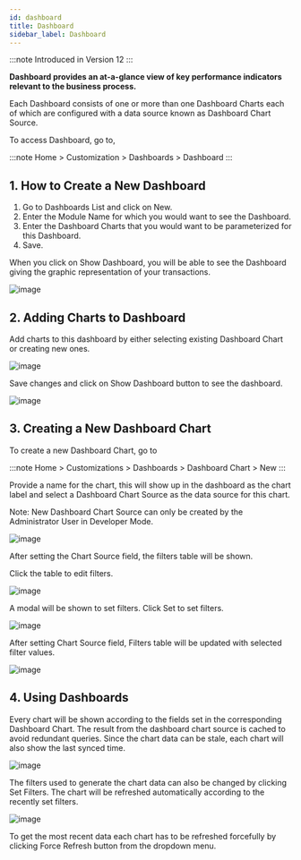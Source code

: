 ```yaml
---
id: dashboard
title: Dashboard
sidebar_label: Dashboard
---
```


:::note
Introduced in Version 12
:::

**Dashboard provides an at-a-glance view of key performance indicators relevant to the business process.**

Each Dashboard consists of one or more than one Dashboard Charts each of which are configured with a data source known as Dashboard Chart Source.

To access Dashboard, go to,

:::note
Home > Customization > Dashboards > Dashboard
:::

## 1. How to Create a New Dashboard

1. Go to Dashboards List and click on New.
1. Enter the Module Name for which you would want to see the Dashboard.
1. Enter the Dashboard Charts that you would want to be parameterized for this Dashboard.
1. Save.

When you click on Show Dashboard, you will be able to see the Dashboard giving the graphic representation of your transactions.

![image](images/image.jpg)

## 2. Adding Charts to Dashboard

Add charts to this dashboard by either selecting existing Dashboard Chart or creating new ones.

![image](images/image.jpg)

Save changes and click on Show Dashboard button to see the dashboard.

![image](images/image.jpg)

## 3. Creating a New Dashboard Chart

To create a new Dashboard Chart, go to

:::note
Home > Customizations > Dashboards > Dashboard Chart > New
:::

Provide a name for the chart, this will show up in the dashboard as the chart label and select a Dashboard Chart Source as the data source for this chart.

Note: New Dashboard Chart Source can only be created by the Administrator User in Developer Mode.

![image](images/image.jpg)

After setting the Chart Source field, the filters table will be shown.

Click the table to edit filters.

![image](images/image.jpg)

A modal will be shown to set filters. Click Set to set filters.

![image](images/image.jpg)

After setting Chart Source field, Filters table will be updated with selected filter values.

![image](images/image.jpg)

## 4. Using Dashboards

Every chart will be shown according to the fields set in the corresponding Dashboard Chart. The result from the dashboard chart source is cached to avoid redundant queries. Since the chart data can be stale, each chart will also show the last synced time.

![image](images/image.jpg)

The filters used to generate the chart data can also be changed by clicking Set Filters. The chart will be refreshed automatically according to the recently set filters.

![image](images/image.jpg)

To get the most recent data each chart has to be refreshed forcefully by clicking Force Refresh button from the dropdown menu.
